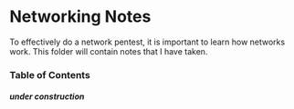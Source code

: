 # Networking Notes

To effectively do a network pentest, it is important to learn how networks work. This folder will contain  notes that I have taken.

### Table of Contents

##### under construction 